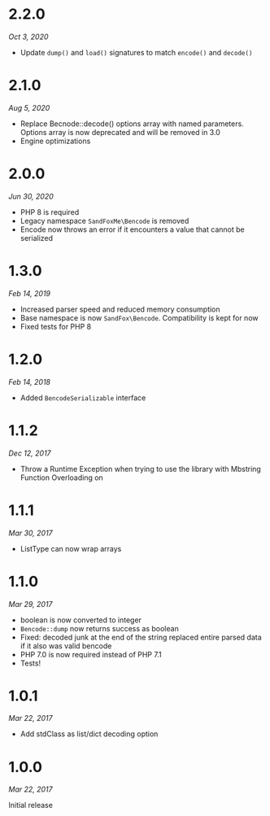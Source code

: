 # 2.2.0

*Oct 3, 2020*

* Update `dump()` and `load()` signatures to match `encode()` and `decode()` 

# 2.1.0

*Aug 5, 2020*

* Replace Becnode::decode() options array with named parameters.
  Options array is now deprecated and will be removed in 3.0
* Engine optimizations

# 2.0.0

*Jun 30, 2020*

* PHP 8 is required
* Legacy namespace `SandFoxMe\Bencode` is removed
* Encode now throws an error if it encounters a value that cannot be serialized

# 1.3.0

*Feb 14, 2019*

* Increased parser speed and reduced memory consumption
* Base namespace is now `SandFox\Bencode`. Compatibility is kept for now
* Fixed tests for PHP 8

# 1.2.0

*Feb 14, 2018*

* Added `BencodeSerializable` interface

# 1.1.2

*Dec 12, 2017*

* Throw a Runtime Exception when trying to use the library with Mbstring Function Overloading on

# 1.1.1

*Mar 30, 2017*

* ListType can now wrap arrays

# 1.1.0

*Mar 29, 2017*

* boolean is now converted to integer
* `Bencode::dump` now returns success as boolean
* Fixed: decoded junk at the end of the string replaced entire parsed data if it also was valid bencode
* PHP 7.0 is now required instead of PHP 7.1
* Tests!

# 1.0.1

*Mar 22, 2017*

* Add stdClass as list/dict decoding option

# 1.0.0

*Mar 22, 2017*

Initial release
